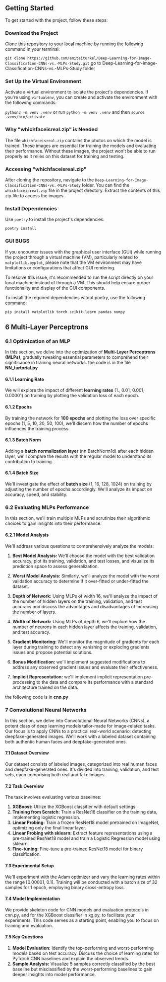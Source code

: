 
## Getting Started

To get started with the project, follow these steps:

### Download the Project

Clone this repository to your local machine by running the following command in your terminal:

`git clone https://github.com/amitaiturkel/Deep-Learning-for-Image-Classification-CNNs-vs.-MLPs-Study.git`
go to Deep-Learning-for-Image-Classification-CNNs-vs.-MLPs-Study folder 

### Set Up the Virtual Environment

Activate a virtual environment to isolate the project's dependencies. If you're using `virtualenv`, you can create and activate the environment with the following commands:

`python3 -m venv .venv` 
or run `python -m venv .venv`
and then
`source .venv/bin/activate`

### Why "whichfaceisreal.zip" is Needed

The file `whichfaceisreal.zip` contains the photos on which the model is trained. These images are essential for training the models and evaluating their performance. Without these images, the project won't be able to run properly as it relies on this dataset for training and testing.

### Accessing "whichfaceisreal.zip"

After cloning the repository, navigate to the `Deep-Learning-for-Image-Classification-CNNs-vs.-MLPs-Study` folder. You can find the `whichfaceisreal.zip` file in the project directory. Extract the contents of this zip file to access the images.

### Install Dependencies

Use `poetry` to install the project's dependencies:

`poetry install`

### GUI BUGS

If you encounter issues with the graphical user interface (GUI) while running the project through a virtual machine (VM), particularly related to `matplotlib.pyplot`, please note that the VM environment may have limitations or configurations that affect GUI rendering.

To resolve this issue, it's recommended to run the script directly on your local machine instead of through a VM. This should help ensure proper functionality and display of the GUI components.

To install the required dependencies witout poetry, use the following command:

`pip install matplotlib torch scikit-learn pandas numpy` 


## 6 Multi-Layer Perceptrons

### 6.1 Optimization of an MLP

In this section, we delve into the optimization of **Multi-Layer Perceptrons (MLPs)**, gradually tweaking essential parameters to comprehend their significance in training neural networks. the code is in the file **NN_turtorial.py**

#### 6.1.1 Learning Rate

We will explore the impact of different **learning rates** (1., 0.01, 0.001, 0.00001) on training by plotting the validation loss of each epoch.

#### 6.1.2 Epochs

By training the network for **100 epochs** and plotting the loss over specific epochs (1, 5, 10, 20, 50, 100), we'll discern how the number of epochs influences the training process.

#### 6.1.3 Batch Norm

Adding a **batch normalization layer** (nn.BatchNorm1d) after each hidden layer, we'll compare the results with the regular model to understand its contribution to training.

#### 6.1.4 Batch Size

We'll investigate the effect of **batch size** (1, 16, 128, 1024) on training by adjusting the number of epochs accordingly. We'll analyze its impact on accuracy, speed, and stability.

### 6.2 Evaluating MLPs Performance

In this section, we'll train multiple MLPs and scrutinize their algorithmic choices to gain insights into their performance.

#### 6.2.1 Model Analysis

We'll address various questions to comprehensively analyze the models:

1. **Best Model Analysis:** We'll choose the model with the best validation accuracy, plot its training, validation, and test losses, and visualize its prediction space to assess generalization.

2. **Worst Model Analysis:** Similarly, we'll analyze the model with the worst validation accuracy to determine if it over-fitted or under-fitted the dataset.

3. **Depth of Network:** Using MLPs of width 16, we'll analyze the impact of the number of hidden layers on the training, validation, and test accuracy and discuss the advantages and disadvantages of increasing the number of layers.

4. **Width of Network:** Using MLPs of depth 6, we'll explore how the number of neurons in each hidden layer affects the training, validation, and test accuracy.

5. **Gradient Monitoring:** We'll monitor the magnitude of gradients for each layer during training to detect any vanishing or exploding gradients issues and propose potential solutions.

6. **Bonus Modification:**  we'll implement suggested modifications to address any observed gradient issues and evaluate their effectiveness.

7. **Implicit Representation:**  we'll implement implicit representation pre-processing to the data and compare its performance with a standard architecture trained on the data.



the following code is in **cnn.py**

### 7 Convolutional Neural Networks

In this section, we delve into Convolutional Neural Networks (CNNs), a potent class of deep learning models tailor-made for image-related tasks. Our focus is to apply CNNs to a practical real-world scenario: detecting deepfake-generated images. We'll work with a labeled dataset containing both authentic human faces and deepfake-generated ones.

#### 7.1 Dataset Overview

Our dataset consists of labeled images, categorized into real human faces and deepfake-generated ones. It's divided into training, validation, and test sets, each comprising both real and fake images.

#### 7.2 Task Overview

The task involves evaluating various baselines:

1. **XGBoost:** Utilize the XGBoost classifier with default settings.
2. **Training from Scratch:** Train a ResNet18 classifier on the training data, implementing logistic regression.
3. **Linear Probing:** Train a frozen ResNet18 model pretrained on ImageNet, optimizing only the final linear layer.
4. **Linear Probing with sklearn:** Extract feature representations using a pre-trained ResNet18 model and train a Logistic Regression model using sklearn.
5. **Fine-tuning:** Fine-tune a pre-trained ResNet18 model for binary classification.

#### 7.3 Experimental Setup

We'll experiment with the Adam optimizer and vary the learning rates within the range [0.00001, 0.1]. Training will be conducted with a batch size of 32 samples for 1 epoch, employing binary cross-entropy loss.

#### 7.4 Model Implementation

We provide skeleton code for CNN models and evaluation protocols in cnn.py, and for the XGBoost classifier in xg.py, to facilitate your experiments. This code serves as a starting point, enabling you to focus on training and evaluation.

#### 7.5 Key Questions

1. **Model Evaluation:** Identify the top-performing and worst-performing models based on test accuracy. Discuss the choice of learning rates for PyTorch CNN baselines and explain the observed trends.
2. **Sample Analysis:** Visualize 5 samples correctly classified by the best baseline but misclassified by the worst-performing baselines to gain deeper insights into model performance.


